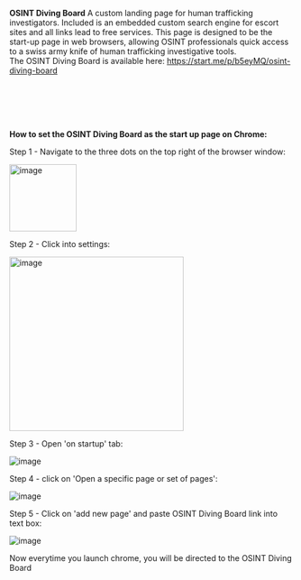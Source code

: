 **OSINT Diving Board**
A custom landing page for human trafficking investigators. Included is an embedded custom search engine for escort sites and all links lead to free services. This page is designed to be the start-up page in web browsers, allowing OSINT professionals quick access to a swiss army knife of human trafficking investigative tools.
<br>
The OSINT Diving Board is available here: https://start.me/p/b5eyMQ/osint-diving-board

<br>
<br>
<br>
<br>






**How to set the OSINT Diving Board as the start up page on Chrome:**

Step 1 - Navigate to the three dots on the top right of the browser window: 

<img width="119" alt="image" src="https://github.com/user-attachments/assets/c8feb87d-120a-48ef-92ee-9fc691a35d03">


Step 2 - Click into settings: 

<img width="309" alt="image" src="https://github.com/user-attachments/assets/6378b916-43d9-4348-9d6a-8fdefbc23a04">


Step 3 - Open 'on startup' tab: 

![image](https://github.com/user-attachments/assets/6fc68888-8aa0-4127-b6db-593118dabfa8)



Step 4 - click on 'Open a specific page or set of pages': 

![image](https://github.com/user-attachments/assets/c89a69fa-0fb8-4830-bc79-d4ee1c7f69b8)


Step 5 - Click on 'add new page' and paste OSINT Diving Board link into text box: 

![image](https://github.com/user-attachments/assets/cd374ac3-4904-475a-ac15-89e34d095d5d)

Now everytime you launch chrome, you will be directed to the OSINT Diving Board
